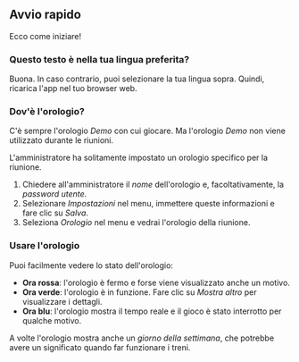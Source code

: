 ﻿## Avvio rapido
Ecco come iniziare!

### Questo testo è nella tua lingua preferita?
Buona.
In caso contrario, puoi selezionare la tua lingua sopra.
Quindi, ricarica l'app nel tuo browser web.

### Dov'è l'orologio?
C'è sempre l'orologio *Demo* con cui giocare.
Ma l'orologio *Demo* non viene utilizzato durante le riunioni.

L'amministratore ha solitamente impostato un orologio specifico per la riunione.
1. Chiedere all'amministratore il *nome* dell'orologio e, facoltativamente, la *password utente*.
2. Selezionare *Impostazioni* nel menu, immettere queste informazioni e fare clic su *Salva*.
3. Seleziona *Orologio* nel menu e vedrai l'orologio della riunione.

### Usare l'orologio
Puoi facilmente vedere lo stato dell'orologio:
* **Ora rossa**: l'orologio è fermo e forse viene visualizzato anche un motivo.
* **Ora verde**: l'orologio è in funzione. Fare clic su *Mostra altro* per visualizzare i dettagli.
* **Ora blu**: l'orologio mostra il tempo reale e il gioco è stato interrotto per qualche motivo.

A volte l'orologio mostra anche un *giorno della settimana*, che potrebbe avere un significato quando far funzionare i treni.